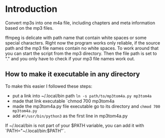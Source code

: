 # Introduction

Convert mp3s into one m4a file, including chapters and meta information based on the mp3 files.

ffmpeg is delicate with path name that contain white spaces or some special characters. Right now the program works only reliable, if the source path and the mp3 file names contain no white spaces. To work around that you can start the script from the mp3 directory. Then the file path is set to "." and you only have to check if your mp3 file names work out.

## How to make it executable in any directory

To make this easier I followed these steps:
- put a link into ~/.local/bin path
`ln -s path/to/mp3tom4a.py mp3tom4a`
- made that link executable
`chmod 700 mp3tom4a
- made the mp3tom4a.py file executable
go to its directory and `chmod 700 mp3tom4a.py`
- add `#!/usr/bin/python3` as the first line in mp3tom4a.py

If ~/.local/bin is not part of your $PATH variable, you can add it with `PATH="~/.local/bin:$PATH"`.